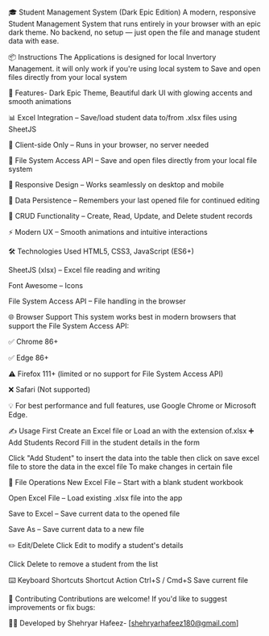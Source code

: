 🎓 Student Management System (Dark Epic Edition)
A modern, responsive Student Management System that runs entirely in your browser with an epic dark theme. No backend, no setup — just open the file and manage student data with ease.


📦 Instructions
The Applications is designed for local Invertory Management. it will only work if you're using local system to Save and open files directly from your local system


🚀 Features- Dark Epic Theme, Beautiful dark UI with glowing accents and smooth animations

📊 Excel Integration – Save/load student data to/from .xlsx files using SheetJS

🧠 Client-side Only – Runs in your browser, no server needed

💾 File System Access API – Save and open files directly from your local file system

📱 Responsive Design – Works seamlessly on desktop and mobile

🧠 Data Persistence – Remembers your last opened file for continued editing

🎯 CRUD Functionality – Create, Read, Update, and Delete student records

⚡ Modern UX – Smooth animations and intuitive interactions

🛠 Technologies Used
HTML5, CSS3, JavaScript (ES6+)

SheetJS (xlsx) – Excel file reading and writing

Font Awesome – Icons

File System Access API – File handling in the browser

🌐 Browser Support
This system works best in modern browsers that support the File System Access API:

✅ Chrome 86+

✅ Edge 86+

⚠️ Firefox 111+ (limited or no support for File System Access API)

❌ Safari (Not supported)

💡 For best performance and full features, use Google Chrome or Microsoft Edge.

✍️ Usage
First Create an Excel file or Load an with the extension of.xlsx
➕ Add Students Record
Fill in the student details in the form

Click "Add Student" to insert the data into the table
then click on save excel file to store the data in the excel file
To make changes in certain file

📂 File Operations
New Excel File – Start with a blank student workbook

Open Excel File – Load existing .xlsx file into the app

Save to Excel – Save current data to the opened file

Save As – Save current data to a new file

✏️ Edit/Delete
Click Edit to modify a student's details

Click Delete to remove a student from the list

⌨️ Keyboard Shortcuts
Shortcut	Action
Ctrl+S / Cmd+S	Save current file

🤝 Contributing
Contributions are welcome!
If you'd like to suggest improvements or fix bugs:

👨‍💻 Developed by
Shehryar Hafeez- [shehryarhafeez180@gmail.com]



